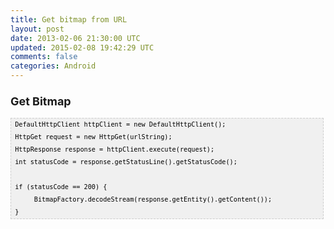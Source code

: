 ```yaml
---
title: Get bitmap from URL
layout: post
date: 2013-02-06 21:30:00 UTC
updated: 2015-02-08 19:42:29 UTC
comments: false
categories: Android
---
```

<div dir="ltr" style="text-align: left;" trbidi="on"><h3 style="text-align: left;"><span style="font-size: large;">Get Bitmap</span></h3><pre style="background-image: URL(http://2.bp.blogspot.com/_z5ltvMQPaa8/SjJXr_U2YBI/AAAAAAAAAAM/46OqEP32CJ8/s320/codebg.gif); background: #f0f0f0; border: 1px dashed #CCCCCC; color: black; font-family: arial; font-size: 12px; height: auto; line-height: 20px; overflow: auto; padding: 0px; text-align: left; width: 99%;"><code style="color: black; word-wrap: normal;"> DefaultHttpClient httpClient = new DefaultHttpClient();  <br /> HttpGet request = new HttpGet(urlString);  <br /> HttpResponse response = httpClient.execute(request);  <br /> int statusCode = response.getStatusLine().getStatusCode();  <br />   <br /> if (statusCode == 200) {  <br />      BitmapFactory.decodeStream(response.getEntity().getContent());  <br /> }   <br /></code></pre><br /><br /></div>